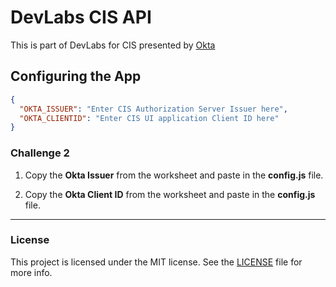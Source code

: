# DevLabs CIS API

This is part of DevLabs for CIS presented by [Okta](https://okta.com)

## Configuring the App

```json
{
  "OKTA_ISSUER": "Enter CIS Authorization Server Issuer here",
  "OKTA_CLIENTID": "Enter CIS UI application Client ID here"
}
```

### Challenge 2

1. Copy the **Okta Issuer** from the worksheet and paste in the **config.js** file.

2. Copy the **Okta Client ID** from the worksheet and paste in the **config.js** file.


---


### License

This project is licensed under the MIT license. See the [LICENSE](LICENSE.txt) file for more info.
